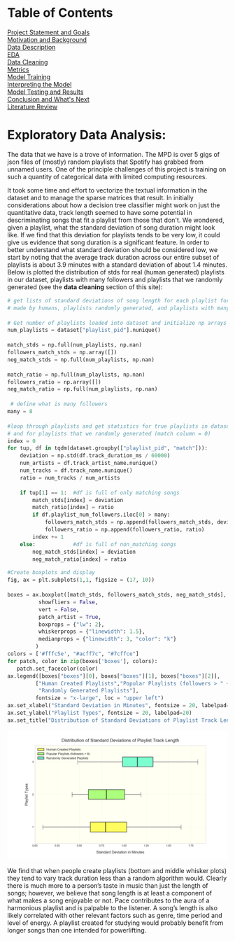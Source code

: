 # Table of Contents
[Project Statement and Goals](https://tralpha.github.io/spotify-project/project-statement-and-goals.html) <br>
[Motivation and Background](https://tralpha.github.io/spotify-project/motivation-and-background.html) <br>
[Data Description](https://tralpha.github.io/spotify-project/data-description.html) <br>
[EDA](https://tralpha.github.io/spotify-project/eda.html) <br>
[Data Cleaning](https://tralpha.github.io/spotify-project/data-cleaning.html) <br>
[Metrics](https://tralpha.github.io/spotify-project/metrics.html) <br>
[Model Training](https://tralpha.github.io/spotify-project/model-training.html) <br>
[Interpreting the Model](https://tralpha.github.io/spotify-project/interpreting-the-model.html) <br>
[Model Testing and Results](https://tralpha.github.io/spotify-project/model-testing-and-results.html) <br>
[Conclusion and What's Next](https://tralpha.github.io/spotify-project/conclusion.html) <br>
[Literature Review](https://tralpha.github.io/spotify-project/literature-review.html) <br>

# Exploratory Data Analysis:

The data that we have is a trove of information.  The MPD is over 5 gigs of json files of (mostly) random playlists that Spotify has grabbed from unnamed users.  One of the principle challenges of this project is training on such a quantity of categorical data with limited computing resources.

It took some time and effort to vectorize the textual information in the dataset and to manage the sparse matrices that result.  In initially considerations about how a decision tree classifier might work on just the quantitative data, track length seemed to have some potential in descriminating songs that fit a playlist from those that don't.  We wondered, given a playlist, what the standard deviation of song duration might look like. If we find that this deviation for playlists tends to be very low, it could give us evidence that song duration is a significant feature. In order to better understand what standard deviation should be considered low, we start by noting that the average track duration across our entire subset of playlists is about 3.9 minutes with a standard deviation of about 1.4 minutes.  Below is plotted the distribution of stds for real (human generated) playlists in our dataset, playlists with many followers and playlists that we randomly generated (see the **data cleaning** section of this site):

```python
# get lists of standard deviations of song length for each playlist for playlists 
# made by humans, playlists randomly generated, and playlists with many followers 

# Get number of playlists loaded into dataset and initialize np arrays to hold stats
num_playlists = dataset["playlist_pid"].nunique()

match_stds = np.full(num_playlists, np.nan)
followers_match_stds = np.array([])
neg_match_stds = np.full(num_playlists, np.nan)

match_ratio = np.full(num_playlists, np.nan)
followers_ratio = np.array([])
neg_match_ratio = np.full(num_playlists, np.nan)

 # define what is many followers
many = 8           

#loop through playlists and get statistics for true playlists in dataset (match column = 1)
# and for playlists that we randomly generated (match column = 0)
index = 0
for tup, df in tqdm(dataset.groupby(["playlist_pid", "match"])):
    deviation = np.std(df.track_duration_ms / 60000)
    num_artists = df.track_artist_name.nunique()
    num_tracks = df.track_name.nunique()
    ratio = num_tracks / num_artists
    
    if tup[1] == 1:  #df is full of only matching songs
        match_stds[index] = deviation
        match_ratio[index] = ratio
        if df.playlist_num_followers.iloc[0] > many:
            followers_match_stds = np.append(followers_match_stds, deviation)
            followers_ratio = np.append(followers_ratio, ratio)
        index += 1
    else:            #df is full of non_matching songs
        neg_match_stds[index] = deviation
        neg_match_ratio[index] = ratio
 ```
 
 ```python
#Create boxplots and display
fig, ax = plt.subplots(1,1, figsize = (17, 10))

boxes = ax.boxplot([match_stds, followers_match_stds, neg_match_stds], 
           showfliers = False, 
           vert = False,
           patch_artist = True,
           boxprops = {"lw": 2}, 
           whiskerprops = {"linewidth": 1.5},
           medianprops = {"linewidth": 3, "color": "k"}
          )
colors = ['#fffc5e', "#acff7c", "#7cffce"]
for patch, color in zip(boxes['boxes'], colors): 
    patch.set_facecolor(color)
ax.legend([boxes["boxes"][0], boxes["boxes"][1], boxes["boxes"][2]], 
          ["Human Created Playlists","Popular Playlists (followers > " + str(many)+ ")", 
           "Randomly Generated Playlists"], 
          fontsize = "x-large", loc = "upper left")
ax.set_xlabel("Standard Deviation in Minutes", fontsize = 20, labelpad=20)
ax.set_ylabel("Playlist Types", fontsize = 20, labelpad=20)
ax.set_title("Distribution of Standard Deviations of Playlist Track Length", fontsize = 25, pad=20);
```

![fig1](images/playlist_length_devs.png)

We find that when people create playlists (bottom and middle whisker plots) they tend to vary track duration less than a random algorithm would.  Clearly there is much more to a person’s taste in music than just the length of songs; however, we believe that song length is at least a component of what makes a song enjoyable or not.  Pace contributes to the aura of a harmonious playlist and is palpable to the listener. A song’s length is also likely correlated with other relevant factors such as genre, time period and level of energy. A playlist created for studying would probably benefit from longer songs than one intended for powerlifting.

